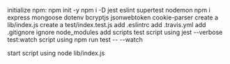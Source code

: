 initialize npm: npm init -y
npm i -D jest eslint supertest nodemon
npm i express mongoose dotenv bcryptjs jsonwebtoken cookie-parser
create a lib/index.js
create a test/index.test.js
add .eslintrc
add .travis.yml
add .gitignore
ignore node_modules
add scripts
test script using jest --verbose
test:watch script using npm run test -- --watch

start script using node lib/index.js

